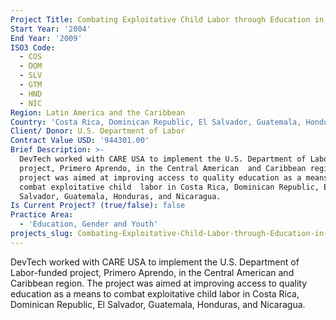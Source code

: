 ```yaml
---
Project Title: Combating Exploitative Child Labor through Education in Central America
Start Year: '2004'
End Year: '2009'
ISO3 Code:
  - COS
  - DOM
  - SLV
  - GTM
  - HND
  - NIC
Region: Latin America and the Caribbean
Country: 'Costa Rica, Dominican Republic, El Salvador, Guatemala, Honduras, Nicaragua'
Client/ Donor: U.S. Department of Labor
Contract Value USD: '944301.00'
Brief Description: >-
  DevTech worked with CARE USA to implement the U.S. Department of Labor-funded
  project, Primero Aprendo, in the Central American  and Caribbean region. The
  project was aimed at improving access to quality education as a means to
  combat exploitative child  labor in Costa Rica, Dominican Republic, El
  Salvador, Guatemala, Honduras, and Nicaragua.
Is Current Project? (true/false): false
Practice Area:
  - 'Education, Gender and Youth'
projects_slug: Combating-Exploitative-Child-Labor-through-Education-in-Central-America
---
```

DevTech worked with CARE USA to implement the U.S. Department of Labor-funded project, Primero Aprendo, in the Central American  and Caribbean region. The project was aimed at improving access to quality education as a means to combat exploitative child  labor in Costa Rica, Dominican Republic, El Salvador, Guatemala, Honduras, and Nicaragua.